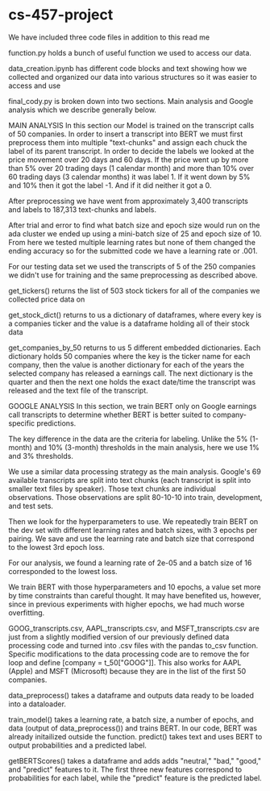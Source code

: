 # cs-457-project
We have included three code files in addition to this read me

function.py holds a bunch of useful function we used to access our data. 

data_creation.ipynb has different code blocks and text showing how we collected and organized our data into various structures so it was easier to access and use

final_cody.py is broken down into two sections. Main analysis and Google analysis which we describe generally below.

MAIN ANALYSIS
In this section our Model is trained on the transcript calls of 50 companies. In order to insert a transcript into BERT we must first preprocess 
them into multiple "text-chunks" and assign each chuck the label of its parent transcript. In order to decide the labels we looked at the price 
movement over 20 days and 60 days. If the price went up by more than 5% over 20 trading days (1 calendar month) and more than 10% over 60 trading days (3 calendar months) it was label 1. If it went 
down by 5% and 10% then it got the label -1. And if it did neither it got a 0.

After preprocessing we have went from approximately 3,400 transcripts and labels to 187,313 text-chunks and labels.

After trial and error to find what batch size and epoch size would run on the ada cluster we ended up using a mini-batch size of 25 and epoch size 
of 10. From here we tested multiple learning rates but none of them changed the ending accuracy so for the submitted code we have a learning rate or .001.

For our testing data set we used the transcripts of 5 of the 250 companies we didn't use for training and the same preprocessing as described above.

get_tickers() returns the list of 503 stock tickers for all of the companies we collected price data on

get_stock_dict() returns to us a dictionary of dataframes, where every key is a companies ticker and the value is a dataframe holding all of their stock data

get_companies_by_50 returns to us 5 different embedded dictionaries. Each dictionary holds 50 companies where the key is the ticker name for each company,
then the value is another dictionary for each of the years the selected company has released a earnings call. The next dictionary is the quarter and then 
the next one holds the exact date/time the transcript was released and the text file of the transcript.


GOOGLE ANALYSIS
In this section, we train BERT only on Google earnings call transcripts to determine whether BERT is better suited to company-specific predictions.

The key difference in the data are the criteria for labeling. Unlike the 5% (1-month) and 10% (3-month) thresholds in the main analysis, here we use
1% and 3% thresholds.

We use a similar data processing strategy as the main analysis. Google's 69 available transcripts are split into text chunks (each transcript is split into smaller
text files by speaker). Those text chunks are individual observations. Those observations are split 80-10-10 into train, development, and test sets.

Then we look for the hyperparameters to use. We repeatedly train BERT on the dev set with different learning rates and batch sizes, with 3 epochs per pairing. 
We save and use the learning rate and batch size that correspond to the lowest 3rd epoch loss.

For our analysis, we found a learning rate of 2e-05 and a batch size of 16 corresponded to the lowest loss.

We train BERT with those hyperparameters and 10 epochs, a value set more by time constraints than careful thought. It may have benefited us, however, since 
in previous experiments with higher epochs, we had much worse overfitting.

GOOG_transcripts.csv, AAPL_transcripts.csv, and MSFT_transcripts.csv are just from a slightly modified version of our previously defined data processing code 
and turned into .csv files with the pandas to_csv function. Specific modifications to the data processing code are to remove the for loop and define 
[company = t_50["GOOG"]]. This also works for AAPL (Apple) and MSFT (Microsoft) because they are in the list of the first 50 companies.

data_preprocess() takes a dataframe and outputs data ready to be loaded into a dataloader.

train_model() takes a learning rate, a batch size, a number of epochs, and data (output of data_preprocess()) and trains BERT. In our code, BERT was already initailized outside the function.
predict() takes text and uses BERT to output probabilities and a predicted label.

getBERTScores() takes a dataframe and adds adds "neutral," "bad," "good," and "predict" features to it. The first three new features correspond to probabilities for each label, while the "predict" feature is the predicted label.